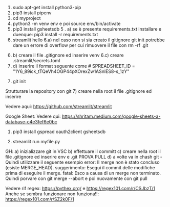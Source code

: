 1) sudo apt-get install python3-pip
2) pip3 install pipenv
3) cd myproject
4) python3 -m venv env e poi source env/bin/activate
5) pip3 install gsheetsdb
5 . a) se è presente requirements.txt installare e duenque: pip3 install -r requirements.txt
6) streamlit hello
6.a) nel caso non si sia creato il gitignore git init potrebbe dare un errore di overflow per cui rimuovere il file con rm -rf .git
6. b) creare il file .gitignore ed inserire venv
6.c) creare .streamlit/secrets.toml
6. d) inserire il format seguente come # SPREADSHEET_ID = "1Y6_89ick_tTQeVh4OGP44pXOrexZw1ASnlES8-s_1zY"
7) git init


Strutturare la repository con git
7) creare nella root il file .gitignore ed inserire 

Vedere aqui: https://github.com/streamlit/streamlit


Google Sheet:
Vedere qui: https://shritam.medium.com/google-sheets-a-database-c4e3fef6e0bc
1) pip3 install gspread oauth2client gsheetsdb


7) streamlit run myfile.py


GH:
a) inizializzare git in VSC
b) effettuare il committ
c) creare nella root il file .gitignore ed inserire env e .git
PROVA PULL
d) a volte va in chash git - Quindi utilizzare il seguente esempio
error: Il merge non è stato concluso (esiste MERGE_HEAD).
suggerimento: Esegui il commit delle modifiche prima di eseguire il merge.
fatal: Esco a causa di un merge non terminato.
Quindi porvare con git merge --abort e poi nuovamente con git pull


Vedere rif regex: https://pythex.org/ e https://regex101.com/r/CSJbzT/1
Anche se sembra funzionare non funziona!!: https://regex101.com/r/SZ2k0F/1
